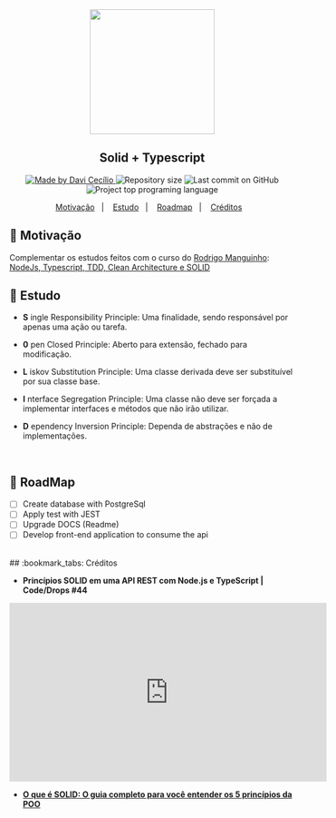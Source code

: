 <div align="center">
    <img src="https://res.cloudinary.com/cryptonita/image/upload/v1596155939/S.O.L.I.D_cbk1pm.png" width="220px"/>
</div>
<h2 align="center">
   Solid + Typescript
</h2>

<p align="center">
<a href="https://github.com/DaviCecilio" target="_blank">
  <img alt="Made by Davi Cecílio" src="https://img.shields.io/badge/made%20by-Davi%20Cec%C3%ADlio-brightgreen">
  </a>
   <img alt="Repository size" src="https://img.shields.io/github/repo-size/daviCecilio/solid-api-typescript?color=34cb79">
  <img alt="Last commit on GitHub" src="https://img.shields.io/github/last-commit/davicecilio/solid-api-typescript?color=34cb79">
  <img alt="Project top programing language" src="https://img.shields.io/github/languages/top/davicecilio/solid-api-typescript?color=34cb79">
</p> 

<p align="center">
  <a href="#muscle-motivação">Motivação</a>&nbsp;&nbsp;&nbsp;|&nbsp;&nbsp;&nbsp;
  <a href="#book-estudo">Estudo</a>&nbsp;&nbsp;&nbsp;|&nbsp;&nbsp;&nbsp;
    <a href="#pushpin--roadmap">Roadmap</a>&nbsp;&nbsp;&nbsp;|&nbsp;&nbsp;&nbsp;
  <a href="#bookmark_tabs--créditos">Créditos</a>&nbsp;&nbsp;&nbsp;
  </p>

## :muscle: Motivação 

Complementar os estudos feitos com o curso do [Rodrigo Manguinho](https://github.com/rmanguinho):
[NodeJs, Typescript, TDD, Clean Architecture e SOLID](https://www.udemy.com/course/tdd-com-mango/)
<br/>

## :book: Estudo

- **S** ingle Responsibility Principle: Uma finalidade, sendo responsável por apenas uma ação ou tarefa.

- **0** pen Closed Principle: Aberto para extensão, fechado para modificação.


- **L** iskov Substitution Principle:  Uma classe derivada deve ser substituível por sua classe base.

- **I** nterface Segregation Principle: Uma classe não deve ser forçada a implementar interfaces e métodos que não irão utilizar.

- **D** ependency Inversion Principle: Dependa de abstrações e não de implementações.

<br/>

## :pushpin:  RoadMap

 - [ ] Create database with PostgreSql
 - [ ] Apply test with JEST
 - [ ] Upgrade DOCS (Readme)
 - [ ] Develop front-end application to consume the api
<br/>
## :bookmark_tabs:  Créditos

- **Princípios SOLID em uma API REST com Node.js e TypeScript | Code/Drops #44**

<div align="center">
<iframe width="560" height="315"
src="https://www.youtube.com/embed/vAV4Vy4jfkc" frameborder="0" allow="accelerometer; autoplay; encrypted-media; gyroscope; picture-in-picture" allowfullscreen></iframe>
</div>

- [**O que é SOLID: O guia completo para você entender os 5 princípios da POO**](https://medium.com/desenvolvendo-com-paixao/o-que-%C3%A9-solid-o-guia-completo-para-voc%C3%AA-entender-os-5-princ%C3%ADpios-da-poo-2b937b3fc530)
<br/>
